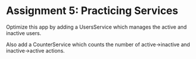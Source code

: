 # Assignment 5: Practicing Services

Optimize this app by adding a UsersService which manages the active and inactive users.

Also add a CounterService which counts the number of active->inactive and inactive->active actions.

